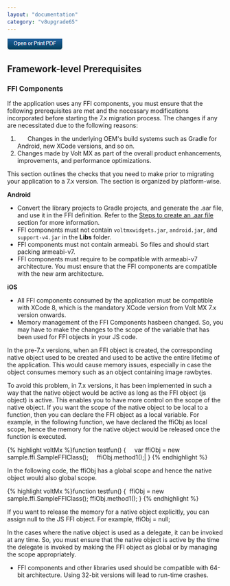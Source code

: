 ```yaml
---
layout: "documentation"
category: "v8upgrade65"
---
```

                          

[![](../Resources/Images/pdf.png)](http://docs.voltmx.com/voltmxlibrary/beta/v8upgrade65.pdf "VoltMX Foundry UpgradeHUB Guide")


Framework-level Prerequisites
-----------------------------

### FFI Components 

If the application uses any FFI components, you must ensure that the following prerequisites are met and the necessary modifications incorporated before starting the 7.x migration process. The changes if any are necessitated due to the following reasons:

1.        Changes in the underlying OEM's build systems such as Gradle for Android, new XCode versions, and so on.
2.  Changes made by Volt MX as part of the overall product enhancements, improvements, and performance optimizations.

This section outlines the checks that you need to make prior to migrating your application to a 7.x version. The section is organized by platform-wise.

**Android**

*   Convert the library projects to Gradle projects, and generate the .aar file, and use it in the FFI definition. Refer to the [Steps to create an .aar file](Steps_to_create_an_aar_file.html#_Toc485280938) section for more information.
*   FFI components must not contain `voltmxwidgets.jar`, `android.jar`, and `support-v4.jar` in the **Libs** folder.
*   FFI components must not contain armeabi. So files and should start packing armeabi-v7.
*   FFI components must require to be compatible with armeabi-v7 architecture. You must ensure that the FFI components are compatible with the new arm architecture.

**iOS**

*   All FFI components consumed by the application must be compatible with XCode 8, which is the mandatory XCode version from Volt MX 7.x version onwards.
*   Memory management of the FFI Components hasbeen changed. So, you may have to make the changes to the scope of the variable that has been used for FFI objects in your JS code.

In the pre-7.x versions, when an FFI object is created, the corresponding native object used to be created and used to be active the entire lifetime of the application. This would cause memory issues, especially in case the object consumes memory such as an object containing image rawbytes.

To avoid this problem, in 7.x versions, it has been implemented in such a way that the native object would be active as long as the FFI object (js object) is active. This enables you to have more control on the scope of the native object. If you want the scope of the native object to be local to a function, then you can declare the FFI object as a local variable. For example, in the following function, we have declared the ffiObj as local scope, hence the memory for the native object would be released once the function is executed.

{% highlight voltMx %}function testfun() {
    var ffiObj = new sample.ffi.SampleFFIClass();
    ffiObj.method1();|
}
{% endhighlight %}

In the following code, the ffiObj has a global scope and hence the native object would also global scope.

{% highlight voltMx %}function testfun() { 
 ffiObj = new sample.ffi.SampleFFIClass(); 
ffiObj.method1();
}
{% endhighlight %}

If you want to release the memory for a native object explicitly, you can assign null to the JS FFI object. For example, ffiObj = null;

In the cases where the native object is used as a delegate, it can be invoked at any time. So, you must ensure that the native object is active by the time the delegate is invoked by making the FFI object as global or by managing the scope appropriately.

*   FFI components and other libraries used should be compatible with 64-bit architecture. Using 32-bit versions will lead to run-time crashes.
